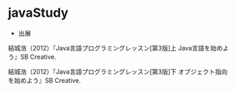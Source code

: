 # javaStudy

- 出展

結城浩（2012）『Java言語プログラミングレッスン[第3版]上 Java言語を始めよう』SB Creative.

結城浩（2012）『Java言語プログラミングレッスン[第3版]下 オブジェクト指向を始めよう』SB Creative.
